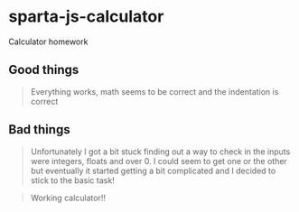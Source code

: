 # sparta-js-calculator
Calculator homework

## Good things

> Everything works, math seems to be correct and the indentation is correct

## Bad things

> Unfortunately I got a bit stuck finding out a way to check in the inputs were integers, floats and over 0. I could seem to get one or the other but eventually it started getting a bit complicated and I decided to stick to the basic task!


> Working calculator!!
